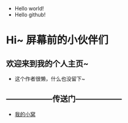 - Hello world!
- Hello github!
# Hi~ 屏幕前的小伙伴们
## 欢迎来到我的个人主页~
- 这个作者很懒，什么也没留下~

## ——————传送门——————
- [我的小窝](https://github.com/zju1229/Tsingsia229/tree/main)
